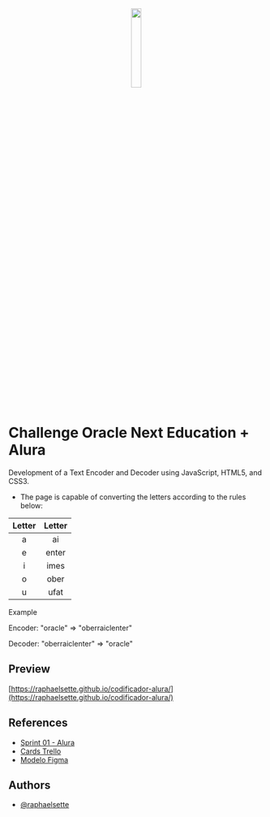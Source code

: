 
<div align="center">
<a href="https://github.com/raphaelsette" target="_blank" rel="noreferrer"><img src="https://i.imgur.com/1fnHtDD.png" width="20%"/></a>
</div>

# Challenge Oracle Next Education + Alura

Development of a Text Encoder and Decoder using JavaScript, HTML5, and CSS3.
- The page is capable of converting the letters according to the rules below:

|Letter|Letter|
| :---:| :---: |
| a | ai |
| e | enter |
| i | imes |
| o | ober |
| u | ufat |

Example

Encoder: "oracle" => "oberraiclenter" 

Decoder: "oberraiclenter" => "oracle"

## Preview

[https://raphaelsette.github.io/codificador-alura/](https://raphaelsette.github.io/codificador-alura/)

## References

 - <a href="https://www.alura.com.br/challenges/oracle-one/sprint01-construa-decodificador-texto-com-javascript" target="_blank">Sprint 01 - Alura</a>
 - <a href="https://trello.com/b/EmUFmjCv/decodificador-de-texto-alura-challenges-oracle-one" target="_blank">Cards Trello</a>
 - <a href="https://www.figma.com/file/tvFEYhVfZTjdJ5P24RGV21/Alura-Challenge---Desafio-1---L%C3%B3gica?node-id=16%3A802" target="_blank">Modelo Figma</a>

## Authors

- [@raphaelsette](https://www.github.com/raphaelsette)

